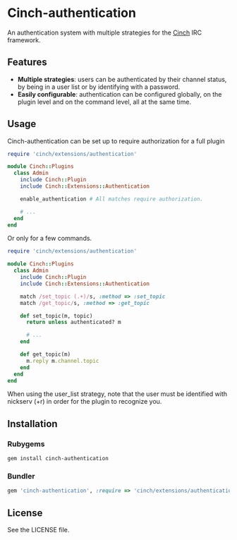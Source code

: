 # Cinch-authentication

An authentication system with multiple strategies for the
[Cinch](https://github.com/cinchrb/cinch) IRC framework.

## Features

- **Multiple strategies**: users can be authenticated by their channel status, 
by being in a user list or by identifying with a password.
- **Easily configurable**: authentication can be configured globally, on the
plugin level and on the command level, all at the same time.

## Usage

Cinch-authentication can be set up to require authorization for a full plugin

```ruby
require 'cinch/extensions/authentication'

module Cinch::Plugins
  class Admin
    include Cinch::Plugin
    include Cinch::Extensions::Authentication

    enable_authentication # All matches require authorization.

    # ...
  end
end
```

Or only for a few commands.

```ruby
require 'cinch/extensions/authentication'

module Cinch::Plugins
  class Admin
    include Cinch::Plugin
    include Cinch::Extensions::Authentication

    match /set_topic (.+)/s, :method => :set_topic
    match /get_topic/s, :method => :get_topic

    def set_topic(m, topic)
      return unless authenticated? m

      # ...
    end

    def get_topic(m)
      m.reply m.channel.topic
    end
  end
end
```

When using the user_list strategy, note that the user must be identified with nickserv (+r) in order for the plugin to recognize you.

## Installation

### Rubygems

```shell
gem install cinch-authentication
```

### Bundler

```ruby
gem 'cinch-authentication', :require => 'cinch/extensions/authentication'
```

## License

See the LICENSE file.
